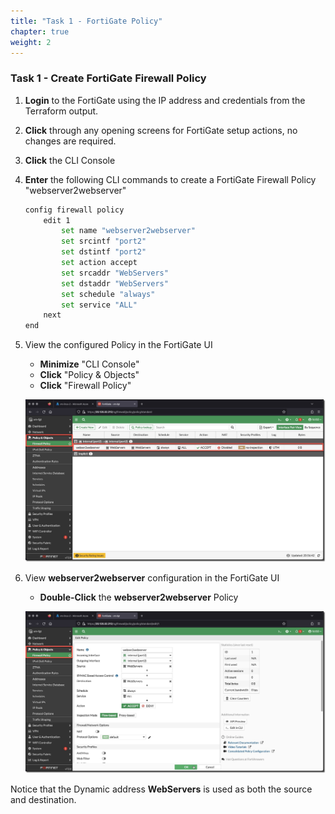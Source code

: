 ```yaml
---
title: "Task 1 - FortiGate Policy"
chapter: true
weight: 2
---
```


### Task 1 - Create FortiGate Firewall Policy

1. **Login** to the FortiGate using the IP address and credentials from the Terraform output.
1. **Click** through any opening screens for FortiGate setup actions, no changes are required.
1. **Click** the CLI Console
1. **Enter** the following CLI commands to create a FortiGate Firewall Policy "webserver2webserver"

    ```bash
    config firewall policy
        edit 1
            set name "webserver2webserver"
            set srcintf "port2"
            set dstintf "port2"
            set action accept
            set srcaddr "WebServers"
            set dstaddr "WebServers"
            set schedule "always"
            set service "ALL"
        next
    end
    ```

1. View the configured Policy in the FortiGate UI

    * **Minimize** "CLI Console"
    * **Click** "Policy & Objects"
    * **Click** "Firewall Policy"

    ![firewallpolicy1](../images/firewallpolicy-01.jpg)

1. View **webserver2webserver** configuration in the FortiGate UI

    * **Double-Click** the **webserver2webserver** Policy

    ![firewallpolicy2](../images/firewallpolicy-02.jpg)

Notice that the Dynamic address **WebServers** is used as both the source and destination.
